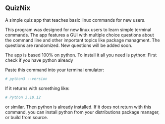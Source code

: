 QuizNix
--------------
A simple quiz app that teaches basic linux commands for new users.

This program was designed for new linux users to learn simple terminal commands.
The app features a GUI with multiple choice questions about the command line and other important topics like package managment. The questions are randomized.
New questions will be added soon. 

The app is based 100% on python. To install it all you need is python:
 First check if you have python already

 Paste this command into your terminal emulator:
 ```bash
# python3 --version
```
If it returns with something like:
```bash
# Python 3.10.12
```
or similar. Then python is already installed. If it does not return with this command, you can install python from your distributions package manager, or build from source.

